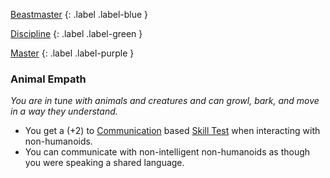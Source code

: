 
[Beastmaster](Game/Blocks/Beastmaster)
{: .label .label-blue }

[Discipline](Game/Character-Development#Discipline)
{: .label .label-green }

[Master](Game/Character-Development#Master)
{: .label .label-purple }
### Animal Empath
*You are in tune with animals and creatures and can growl, bark, and move in a way they understand.*
* You get a (+2) to [Communication](Game/Core/Communication) based [Skill Test](Game/Core/Terminology#Skill%20Test) when interacting with non-humanoids.
* You can communicate with non-intelligent non-humanoids as though you were speaking a shared language.

